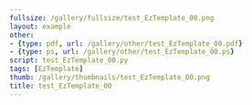 ```yaml
---
fullsize: /gallery/fullsize/test_EzTemplate_00.png
layout: example
other:
- {type: pdf, url: /gallery/other/test_EzTemplate_00.pdf}
- {type: ps, url: /gallery/other/test_EzTemplate_00.ps}
script: test_EzTemplate_00.py
tags: [EzTemplate]
thumb: /gallery/thumbnails/test_EzTemplate_00.png
title: test_EzTemplate_00
---
```

